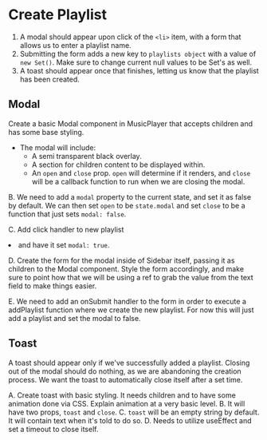 # Create Playlist

1. A modal should appear upon click of the `<li>` item, with a form that allows us to enter a playlist name.
2. Submitting the form adds a new key to `playlists object` with a value of `new Set()`.
   Make sure to change current null values to be Set's as well.
3. A toast should appear once that finishes, letting us know that the playlist has been created.

## Modal
Create a basic Modal component in MusicPlayer that accepts children and has some base styling.

- The modal will include:
  - A semi transparent black overlay.
  - A section for children content to be displayed within.
  - An `open` and `close` prop. `open` will determine if it renders, and `close` will be a callback function to run when we are closing the modal.

B. We need to add a `modal` property to the current state, and set it as false by default. We can then set `open` to be `state.modal` and set `close` to be a function that just sets `modal: false`.

C. Add click handler to new playlist <li> and have it set `modal: true`.

D. Create the form for the modal inside of Sidebar itself, passing it as children to the Modal component. Style the form accordingly, and make sure to point how that we will be using a ref to grab the value from the text field to make things easier.

E. We need to add an onSubmit handler to the form in order to execute a addPlaylist function where we create the new playlist. For now this will just add a playlist and set the modal to false.

## Toast

A toast should appear only if we've successfully added a playlist. Closing out of the modal should do nothing, as we are abandoning the creation process. We want the toast to automatically close itself after a set time.

A. Create toast with basic styling. It needs children and to have some animation done via CSS. Explain animation at a very basic level.
B. It will have two props, `toast` and `close`.
C. `toast` will be an empty string by default. It will contain text when it's told to do so.
D. Needs to utilize useEffect and set a timeout to close itself.
